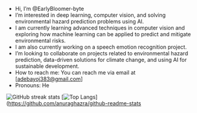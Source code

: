 -  Hi, I’m @EarlyBloomer-byte
-  I’m interested in deep learning, computer vision, and solving environmental hazard prediction problems using AI.
-  I am currently learning advanced techniques in computer vision and exploring how machine learning can be applied to predict and mitigate environmental risks.
-  I am also currently working on a speech emotion recognition project.
-  I’m looking to collaborate on  projects related to environmental hazard prediction, data-driven solutions for climate change, and using AI for sustainable development.
-  How to reach me: You can reach me via email at [adebayoj383@gmail.com]
-  Pronouns: He
  
![GitHub streak stats](https://github-readme-streak-stats.herokuapp.com/?user=johnsonejoga456&theme=react)
[![Top Langs](https://github-readme-stats.vercel.app/api/top-langs/?username=johnsonejoga456&langs_count=20&layout=compact&theme=vision-friendly-dark&count_private=true)](https://github.com/anuraghazra/github-readme-stats
<!---
EarlyBloomer-byte/EarlyBloomer-byte is a ✨ special ✨ repository because its `README.md` (this file) appears on my GitHub profile.
I can click the Preview link to take a look at my changes.
--->
